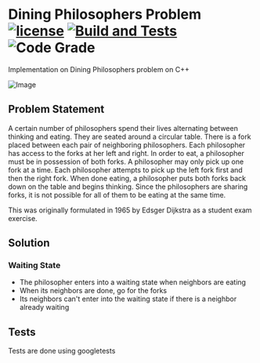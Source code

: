 # Dining Philosophers Problem  [![license](https://img.shields.io/github/license/herrera-diego/dining-philosophers)](./LICENSE) [![Build and Tests](https://github.com/herrera-diego/dining-philosophers/actions/workflows/makefile.yml/badge.svg?branch=main)](https://github.com/herrera-diego/dining-philosophers/actions/workflows/makefile.yml) ![Code Grade](https://www.code-inspector.com/project/29294/status/svg)


Implementation on Dining Philosophers problem on C++

![Image](https://upload.wikimedia.org/wikipedia/commons/7/7b/An_illustration_of_the_dining_philosophers_problem.png)

## Problem Statement

A certain number of philosophers spend their lives alternating between thinking and eating. They are seated around a circular table. There is a fork placed between each pair of neighboring philosophers. Each philosopher has access to the forks at her left and right. In order to eat, a philosopher must be in possession of both forks. A philosopher may only pick up one fork at a time. Each philosopher attempts to pick up the left fork first and then the right fork. When done eating, a philosopher puts both forks back down on the table and begins thinking. Since the philosophers are sharing forks, it is not possible for all of them to be eating at the same time.

This was originally formulated in 1965 by Edsger Dijkstra as a student exam exercise.

## Solution

### Waiting State
 - The philosopher enters into a waiting state when neighbors are eating
 - When its neighbors are done, go for the forks
 - Its neighbors can't enter into the waiting state if there is a neighbor already waiting

## Tests

Tests are done using googletests
